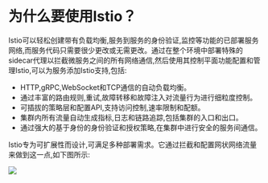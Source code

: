 # 为什么要使用Istio？

Istio可以轻松创建带有负载均衡,服务到服务的身份验证,监控等功能的已部署服务网络,而服务代码只需要很少更改或无需更改。通过在整个环境中部署特殊的sidecar代理以拦截微服务之间的所有网络通信,然后使用其控制平面功能配置和管理Istio,可以为服务添加Istio支持,包括:

- HTTP,gRPC,WebSocket和TCP通信的自动负载均衡。
- 通过丰富的路由规则,重试,故障转移和故障注入对流量行为进行细粒度控制。
- 可插拔的策略层和配置API,支持访问控制,速率限制和配额。
- 集群内所有流量自动生成指标,日志和链路追踪,包括集群的入口和出口。
- 通过强大的基于身份的身份验证和授权策略,在集群中进行安全的服务间通信。

Istio专为可扩展性而设计,可满足多种部署需求。它通过拦截和配置网状网络流量来做到这一点,如下图所示:

![](https://d33wubrfki0l68.cloudfront.net/cbf50a214ab80a6f0982e0019999f3a4659b103b/c01ce/latest/docs/ops/deployment/architecture/arch.svg)

